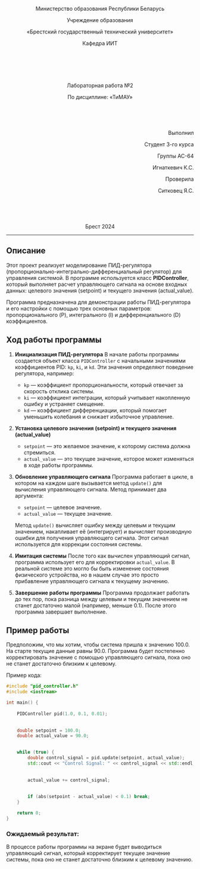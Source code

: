 <p align="center">Министерство образования Республики Беларусь</p>
<p align="center">Учреждение образования</p>
<p align="center">«Брестский государственный технический университет»</p>
<p align="center">Кафедра ИИТ</p>
<br><br><br><br>
<p align="center">Лабораторная работа №2</p>
<p align="center">По дисциплине: «ТиМАУ»</p>
<br><br><br>
<p align="right">Выполнил</p>
<p align="right">Студент 3-го курса</p>
<p align="right">Группы АС-64</p>
<p align="right">Игнаткевич К.С.</p>
<p align="right">Проверила</p>
<p align="right">Ситковец Я.С.</p>
<br><br><br>
<p align="center">Брест 2024</p>

---

## Описание

Этот проект реализует моделирование ПИД-регулятора (пропорционально-интегрально-дифференциальный регулятор) для управления системой. В программе используется класс **PIDController**, который выполняет расчет управляющего сигнала на основе входных данных: целевого значения (setpoint) и текущего значения (actual_value). 

Программа предназначена для демонстрации работы ПИД-регулятора и его настройки с помощью трех основных параметров: пропорционального (P), интегрального (I) и дифференциального (D) коэффициентов.

## Ход работы программы

1. **Инициализация ПИД-регулятора**
    В начале работы программы создается объект класса `PIDController` с начальными значениями коэффициентов PID: `kp`, `ki`, и `kd`. Эти значения определяют поведение регулятора, например:
    - `kp` — коэффициент пропорциональности, который отвечает за скорость отклика системы.
    - `ki` — коэффициент интеграции, который учитывает накопленную ошибку и устраняет смещение.
    - `kd` — коэффициент дифференциации, который помогает уменьшить колебания и снижает избыточное управление.

2. **Установка целевого значения (setpoint) и текущего значения (actual_value)**
    - `setpoint` — это желаемое значение, к которому система должна стремиться.
    - `actual_value` — это текущее значение, которое может изменяться в ходе работы программы.

3. **Обновление управляющего сигнала**
    Программа работает в цикле, в котором на каждом шаге вызывается метод `update()` для вычисления управляющего сигнала. Метод принимает два аргумента:
    - `setpoint` — целевое значение.
    - `actual_value` — текущее значение.

    Метод `update()` вычисляет ошибку между целевым и текущим значением, накапливает её (интегрирует) и вычисляет производную ошибки для получения управляющего сигнала. Этот сигнал используется для коррекции состояния системы.

4. **Имитация системы**
    После того как вычислен управляющий сигнал, программа использует его для корректировки `actual_value`. В реальной системе это могло бы быть изменение состояния физического устройства, но в нашем случае это просто прибавление управляющего сигнала к текущему значению.

5. **Завершение работы программы**
    Программа продолжает работать до тех пор, пока разница между целевым и текущим значением не станет достаточно малой (например, меньше 0.1). После этого программа завершает выполнение.

## Пример работы

Предположим, что мы хотим, чтобы система пришла к значению 100.0. На старте текущие данные равны 90.0. Программа будет постепенно корректировать значение с помощью управляющего сигнала, пока оно не станет достаточно близким к целевому.

Пример кода:

```cpp
#include "pid_controller.h"
#include <iostream>

int main() {
    
    PIDController pid(1.0, 0.1, 0.01);
    
    
    double setpoint = 100.0; 
    double actual_value = 90.0;

    
    while (true) {
        double control_signal = pid.update(setpoint, actual_value);  
        std::cout << "Control Signal: " << control_signal << std::endl;
        
        
        actual_value += control_signal;
        
        
        if (abs(setpoint - actual_value) < 0.1) break;
    }

    return 0;
}
```

### Ожидаемый результат:
В процессе работы программы на экране будет выводиться управляющий сигнал, который корректирует текущее значение системы, пока оно не станет достаточно близким к целевому значению.
